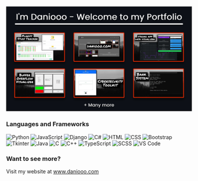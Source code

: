 <p align="center">
  <img src= "ProjectsSnippet.jpg" style="width: 1500px;">
</p>

### Languages and Frameworks
![Python](https://img.shields.io/badge/Python-3670A0?style=for-the-badge&logo=python&logoColor=ffdd54)
![JavaScript](https://img.shields.io/badge/JavaScript-F7DF1E?style=for-the-badge&logo=javascript&logoColor=black)
![Django](https://img.shields.io/badge/Django-092E20?style=for-the-badge&logo=django&logoColor=white)
![C#](https://img.shields.io/badge/C%23-9a4f96?style=for-the-badge&logo=c-sharp&logoColor=white)
![HTML](https://img.shields.io/badge/HTML-cc1000?style=for-the-badge&logo=html5&logoColor=white)
![CSS](https://img.shields.io/badge/CSS-254ce4?style=for-the-badge&logo=css&logoColor=white)
![Bootstrap](https://img.shields.io/badge/Bootstrap-563D7C?style=for-the-badge&logo=bootstrap&logoColor=white)
![Tkinter](https://img.shields.io/badge/Tkinter-919191?style=for-the-badge&logo=python&logoColor=white)
![Java](https://img.shields.io/badge/Java-dd2119?style=for-the-badge&logo=java&logoColor=white)
![C](https://img.shields.io/badge/C-669ad3?style=for-the-badge&logo=c&logoColor=white)
![C++](https://img.shields.io/badge/C++-00599C?style=for-the-badge&logo=c%2B%2B&logoColor=white)
![TypeScript](https://img.shields.io/badge/TypeScript-007ACC?style=for-the-badge&logo=typescript&logoColor=white)
![SCSS](https://img.shields.io/badge/SCSS-CC6699?style=for-the-badge&logo=sass&logoColor=white)
![VS Code](https://img.shields.io/badge/VS_Code-007ACC?style=for-the-badge&logo=visual-studio-code&logoColor=white)

### Want to see more?
Visit my website at www.daniooo.com

